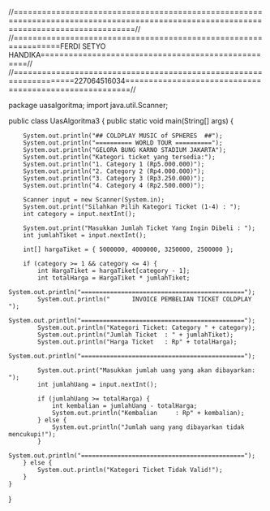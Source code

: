//======================================================================================================================================//
//================================================================FERDI SETYO HANDIKA===================================================//
//===================================================================227064516034=======================================================//

package uasalgoritma;
import java.util.Scanner;

public class UasAlgoritma3 {
public static void main(String[] args) {

        System.out.println("## COLDPLAY MUSIC of SPHERES  ##");
        System.out.println("========== WORLD TOUR ==========");
        System.out.println("GELORA BUNG KARNO STADIUM JAKARTA");
        System.out.println("Kategori ticket yang tersedia:");
        System.out.println("1. Category 1 (Rp5.000.000)");
        System.out.println("2. Category 2 (Rp4.000.000)");
        System.out.println("3. Category 3 (Rp3.250.000)");
        System.out.println("4. Category 4 (Rp2.500.000)");

        Scanner input = new Scanner(System.in);
        System.out.print("Silahkan Pilih Kategori Ticket (1-4) : ");
        int category = input.nextInt();

        System.out.print("Masukkan Jumlah Ticket Yang Ingin Dibeli : ");
        int jumlahTiket = input.nextInt();

        int[] hargaTiket = { 5000000, 4000000, 3250000, 2500000 };

        if (category >= 1 && category <= 4) {
            int HargaTiket = hargaTiket[category - 1];
            int totalHarga = HargaTiket * jumlahTiket;
            System.out.println("=============================================");
            System.out.println("      INVOICE PEMBELIAN TICKET COLDPLAY      ");
            System.out.println("=============================================");
            System.out.println("Kategori Ticket: Category " + category);
            System.out.println("Jumlah Ticket  : " + jumlahTiket);
            System.out.println("Harga Ticket   : Rp" + totalHarga);
            System.out.println("=============================================");

            System.out.print("Masukkan jumlah uang yang akan dibayarkan: ");
            int jumlahUang = input.nextInt();

            if (jumlahUang >= totalHarga) {
                int kembalian = jumlahUang - totalHarga;
                System.out.println("Kembalian     : Rp" + kembalian);
            } else {
                System.out.println("Jumlah uang yang dibayarkan tidak mencukupi!");
            }
            System.out.println("=============================================");
        } else {
            System.out.println("Kategori Ticket Tidak Valid!");
        }
    }
}

    
    
